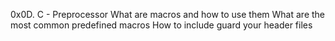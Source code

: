 0x0D. C - Preprocessor What are macros and how to use them What are the most common predefined macros How to include guard your header files
